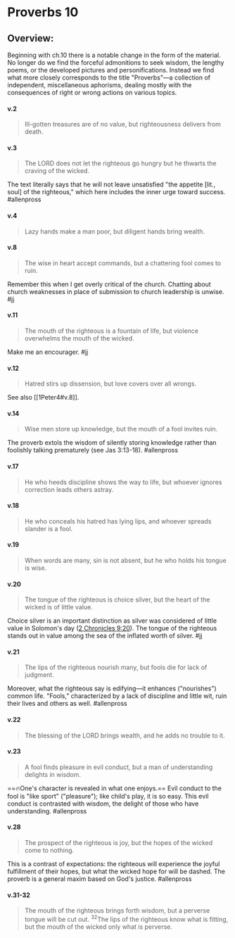 # Proverbs 10

## Overview:
Beginning with ch.10 there is a notable change in the form of the material. No longer do we find the forceful admonitions to seek wisdom, the lengthy poems, or the developed pictures and personifications. Instead we find what more closely corresponds to the title "Proverbs"—a collection of independent, miscellaneous aphorisms, dealing mostly with the consequences of right or wrong actions on various topics.

#### v.2
>Ill-gotten treasures are of no value, but righteousness delivers from death.

#### v.3
>The LORD does not let the righteous go hungry but he thwarts the craving of the wicked.

The text literally says that he will not leave unsatisfied "the appetite \[lit., soul\] of the righteous," which here includes the inner urge toward success.
#allenpross 

#### v.4
>Lazy hands make a man poor, but diligent hands bring wealth.

#### v.8
>The wise in heart accept commands, but a chattering fool comes to ruin.

Remember this when I get overly critical of the church. Chatting about church weaknesses in place of submission to church leadership is unwise.
#jj 

#### v.11
>The mouth of the righteous is a fountain of life, but violence overwhelms the mouth of the wicked.

Make me an encourager.
#jj 

#### v.12
>Hatred stirs up dissension, but love covers over all wrongs.

See also [[1Peter4#v.8]].

#### v.14
>Wise men store up knowledge, but the mouth of a fool invites ruin.

The proverb extols the wisdom of silently storing knowledge rather than foolishly talking prematurely (see Jas 3:13-18).
#allenpross 

#### v.17
>He who heeds discipline shows the way to life, but whoever ignores correction leads others astray.

#### v.18
>He who conceals his hatred has lying lips, and whoever spreads slander is a fool.

#### v.19
>When words are many, sin is not absent, but he who holds his tongue is wise.

#### v.20
>The tongue of the righteous is choice silver, but the heart of the wicked is of little value.

Choice silver is an important distinction as silver was considered of little value in Solomon's day ([2 Chronicles 9:20](2Chron9#v.20)). The tongue of the righteous stands out in value among the sea of the inflated worth of silver.
#jj 

#### v.21
>The lips of the righteous nourish many, but fools die for lack of judgment.

Moreover, what the righteous say is edifying—it enhances ("nourishes") common life. "Fools," characterized by a lack of discipline and little wit, ruin their lives and others as well.
#allenpross 

#### v.22
>The blessing of the LORD brings wealth, and he adds no trouble to it.

#### v.23
>A fool finds pleasure in evil conduct, but a man of understanding delights in wisdom.

==🔥One's character is revealed in what one enjoys.== Evil conduct to the fool is "like sport" ("pleasure"); like child's play, it is so easy. This evil conduct is contrasted with wisdom, the delight of those who have understanding.
#allenpross 

#### v.28
>The prospect of the righteous is joy, but the hopes of the wicked come to nothing.

This is a contrast of expectations: the righteous will experience the joyful fulfillment of their hopes, but what the wicked hope for will be dashed. The proverb is a general maxim based on God's justice.
#allenpross 

#### v.31-32
>The mouth of the righteous brings forth wisdom, but a perverse tongue will be cut out. <sup>32</sup>The lips of the righteous know what is fitting, but the mouth of the wicked only what is perverse.





